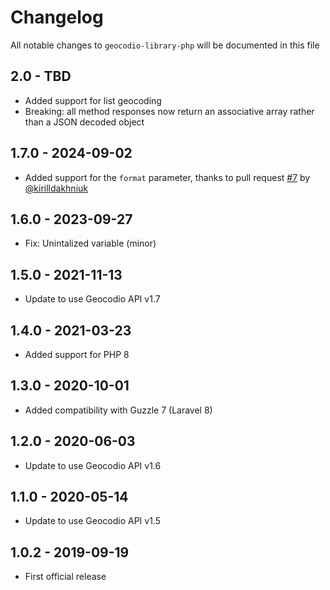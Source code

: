# Changelog

All notable changes to `geocodio-library-php` will be documented in this file

## 2.0 - TBD

- Added support for list geocoding
- Breaking: all method responses now return an associative array rather than a JSON decoded object

## 1.7.0 - 2024-09-02

- Added support for the `format` parameter, thanks to pull request [#7](https://github.com/Geocodio/geocodio-library-php/pull/7) by [@kirilldakhniuk](https://github.com/kirilldakhniuk)

## 1.6.0 - 2023-09-27

- Fix: Unintalized variable (minor)

## 1.5.0 - 2021-11-13

- Update to use Geocodio API v1.7

## 1.4.0 - 2021-03-23

- Added support for PHP 8

## 1.3.0 - 2020-10-01

- Added compatibility with Guzzle 7 (Laravel 8)

## 1.2.0 - 2020-06-03

- Update to use Geocodio API v1.6

## 1.1.0 - 2020-05-14

- Update to use Geocodio API v1.5

## 1.0.2 - 2019-09-19

- First official release
